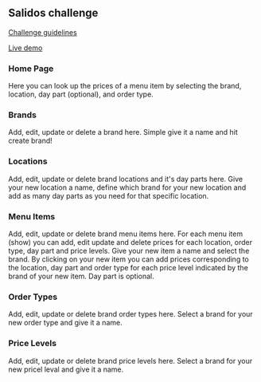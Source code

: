 ## Salidos challenge

[Challenge guidelines](https://github.com/salido/platform-challenge/blob/master/README.md)

[Live demo](https://salido-challenge.herokuapp.com)

### Home Page
Here you can look up the prices of a menu item by selecting the brand, location, day part (optional), and order type.

### Brands
Add, edit, update or delete a brand here.
Simple give it a name and hit create brand!

### Locations
Add, edit, update or delete brand locations and it's day parts here.
Give your new location a name, define which brand for your new location and add as many day parts as you need for that specific location.

### Menu Items
Add, edit, update or delete brand menu items here.
For each menu item (show) you can add, edit update and delete prices for each location, order type, day part and price levels.
Give your new item a name and select the brand. By clicking on your new item you can add prices corresponding to the location, day part and order type for each price level indicated by the brand of your new item. Day part is optional.

### Order Types
Add, edit, update or delete brand order types here.
Select a brand for your new order type and give it a name.

### Price Levels
Add, edit, update or delete brand price levels here.
Select a brand for your new pricel leval and give it a name.
